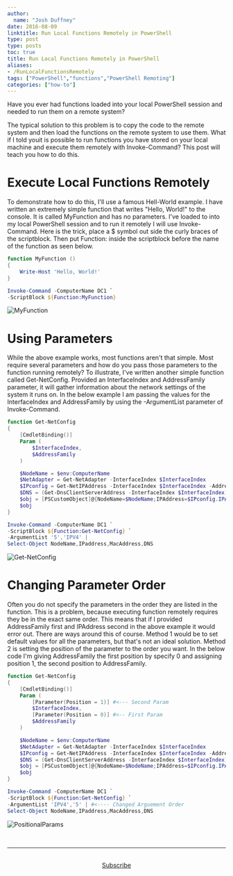 ```yaml
---
author:
  name: "Josh Duffney"
date: 2016-08-09
linktitle: Run Local Functions Remotely in PowerShell
type: post
type: posts
toc: true
title: Run Local Functions Remotely in PowerShell
aliases: 
- /RunLocalFunctionsRemotely
tags: ["PowerShell","functions","PowerShell Remoting"]
categories: ["how-to"]
---
```


Have you ever had functions loaded into your local PowerShell session and needed to run them on a remote system? 

The typical solution to this problem is to copy the code to the remote system and then load the functions on the remote system to use them. What if I told youit is possible to run functions you have stored on your local machine and execute them remotely with Invoke-Command? This post will teach
you how to do this.

# Execute Local Functions Remotely

To demonstrate how to do this, I'll use a famous Hell-World example. I have written an extremely simple function that writes
"Hello, World!" to the console. It is called MyFunction and has no parameters. I've loaded to into my local PowerShell session
and to run it remotely I will use Invoke-Command. Here is the trick, place a $ symbol out side the curly braces of the scriptblock.
Then put Function: inside the scriptblock before the name of the function as seen below.

```powershell
function MyFunction ()
{
    Write-Host 'Hello, World!'
}

Invoke-Command -ComputerName DC1 `
-ScriptBlock ${Function:MyFunction}
```


![MyFunction](/img/posts/Run-Local-Functions-Remotely-in-PowerShell/MyFunction.gif "MyFunction")


# Using Parameters

While the above example works, most functions aren't that simple. Most require several parameters and how do you pass those
parameters to the function running remotely? To illustrate, I've written another simple function called Get-NetConfig. Provided
an InterfaceIndex and AddressFamily parameter, it will gather information about the network settings of the system it runs on. 
In the below example I am passing the values for the InterfaceIndex and AddressFamily by using the -ArgumentList parameter of
Invoke-Command.

```powershell
function Get-NetConfig
{
    [CmdletBinding()]
    Param (
        $InterfaceIndex,
        $AddressFamily
    )

    $NodeName = $env:ComputerName
    $NetAdapter = Get-NetAdapter -InterfaceIndex $InterfaceIndex
    $IPconfig = Get-NetIPAddress -InterfaceIndex $InterfaceIndex -AddressFamily $AddressFamily
    $DNS = (Get-DnsClientServerAddress -InterfaceIndex $InterfaceIndex).ServerAddresses
    $obj = [PSCustomObject]@{NodeName=$NodeName;IPAddress=$IPconfig.IPAddress;MacAddress=$NetAdapter.MacAddress;DNS=$DNS}
    $obj
}

Invoke-Command -ComputerName DC1 `
-ScriptBlock ${Function:Get-NetConfig} `
-ArgumentList '5','IPV4' |
Select-Object NodeName,IPaddress,MacAddress,DNS
```


![Get-NetConfig](/img/posts/Run-Local-Functions-Remotely-in-PowerShell/Get-NetConfig.gif "Get-NetConfig")


# Changing Parameter Order

Often you do not specify the parameters in the order they are listed in the function. This is a problem,
because executing function remotely requires they be in the exact same order. This means that if I provided
AddressFamily first and IPAddress second in the above example it would error out. There are ways around this
of course. Method 1 would be to set default values for all the parameters, but that's not an ideal solution.
Method 2 is setting the position of the parameter to the order you want. In the below code I'm giving AddressFamily
the first position by specify 0 and assigning position 1, the second position to AddressFamily.


```powershell
function Get-NetConfig
{
    [CmdletBinding()]
    Param (
        [Parameter(Position = 1)] #<--- Second Param
        $InterfaceIndex,
        [Parameter(Position = 0)] #<-- First Param
        $AddressFamily
    )

    $NodeName = $env:ComputerName
    $NetAdapter = Get-NetAdapter -InterfaceIndex $InterfaceIndex
    $IPconfig = Get-NetIPAddress -InterfaceIndex $InterfaceIndex -AddressFamily $AddressFamily
    $DNS = (Get-DnsClientServerAddress -InterfaceIndex $InterfaceIndex).ServerAddresses
    $obj = [PSCustomObject]@{NodeName=$NodeName;IPAddress=$IPconfig.IPAddress;MacAddress=$NetAdapter.MacAddress;DNS=$DNS}
    $obj
}

Invoke-Command -ComputerName DC1 `
-ScriptBlock ${Function:Get-NetConfig} `
-ArgumentList 'IPV4','5' | #<---- Changed Arguement Order
Select-Object NodeName,IPaddress,MacAddress,DNS
```


![PositionalParams](/img/posts/Run-Local-Functions-Remotely-in-PowerShell/PositionalParams.gif "PositionalParams")

<br>

---

<br>

<div align="center">
<a href="https://share.mailbrew.com/joshduffney/the-duffney-digest-8iwj7ZGKXGjn">Subscribe</a>
</div>

<br>